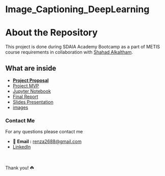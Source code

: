 # Image_Captioning_DeepLearning
# About the Repository 
This project is done during SDAIA Academy Bootcamp as a part of METIS course requirements in collaboration with [Shahad Alkaltham](https://github.com/shhdsu).
## What are inside 
- [**Project Proposal**](Image_Captioning_Proposal.md)
- [Project MVP](Image_Captioning_MVP.md)
- [Jupyter Notebook](https://github.com/renad-albishri/Image_Captioning_DeepLearning/blob/main/Image_Captioning_DeepLearning_NLP%20.ipynb)
- [Final Report](Image_Captioning_Final_Report.md)
- [Slides Presentation](Image_Captioning_Slides.pdf)
- [images](https://github.com/shhdSU/Image_Captioning_DeepLearning/tree/main/Image)

### Contact Me
For any questions please contact me <br/>
- 📧 **Email :** renza2688@gmail.com <br/>
- [LinkedIn](www.linkedin.com/in/renad-albishri)

<br/><br/>
Thank you! ☘️
